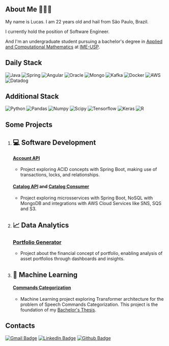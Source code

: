 ## About Me 👨🏽‍💻

My name is Lucas. I am 22 years old and hail from São Paulo, Brazil.

I currently hold the position of Software Engineer.

And I'm an undergraduate student pursuing a bachelor's degree in [Applied and Computational Mathematics](https://www.ime.usp.br/bmac/) at [IME-USP](https://www.ime.usp.br).

## Daily Stack
![Java](https://img.shields.io/badge/java-%23ED8B00.svg?style=for-the-badge&logo=openjdk&logoColor=white)
![Spring](https://img.shields.io/badge/Spring%20Boot-6DB33F.svg?style=for-the-badge&logo=Spring-Boot&logoColor=white)
![Angular](https://img.shields.io/badge/Angular-0F0F11.svg?style=for-the-badge&logo=Angular&logoColor=white)
![Oracle](https://img.shields.io/badge/Oracle-F80000.svg?style=for-the-badge&logo=Oracle&logoColor=white)
![Mongo](https://img.shields.io/badge/MongoDB-47A248.svg?style=for-the-badge&logo=MongoDB&logoColor=white)
![Kafka](https://img.shields.io/badge/Apache%20Kafka-231F20.svg?style=for-the-badge&logo=Apache-Kafka&logoColor=white)
![Docker](https://img.shields.io/badge/Docker-2496ED.svg?style=for-the-badge&logo=Docker&logoColor=white)
![AWS](https://img.shields.io/badge/Amazon%20AWS-232F3E.svg?style=for-the-badge&logo=Amazon-AWS&logoColor=white)
![Datadog](https://img.shields.io/badge/DATADOG-632CA6?style=for-the-badge&logo=datadog&logoColor=white)

## Additional Stack
![Python](https://img.shields.io/badge/Python-3776AB.svg?style=for-the-badge&logo=Python&logoColor=white)
![Pandas](https://img.shields.io/badge/pandas-%23150458.svg?style=for-the-badge&logo=pandas&logoColor=white)
![Numpy](https://img.shields.io/badge/NumPy-013243.svg?style=for-the-badge&logo=NumPy&logoColor=white)
![Scipy](https://img.shields.io/badge/SciPy-8CAAE6.svg?style=for-the-badge&logo=SciPy&logoColor=white)
![Tensorflow](https://img.shields.io/badge/TensorFlow-FF6F00.svg?style=for-the-badge&logo=TensorFlow&logoColor=white)
![Keras](https://img.shields.io/badge/Keras-FF0000?style=for-the-badge&logo=keras&logoColor=white)
![R](https://img.shields.io/badge/R-276DC3?style=for-the-badge&logo=r&logoColor=white)

## Some Projects

1. ## 💻 Software Development
    ####  [Account API](https://github.com/lucsalm/account-api)
    - Project exploring ACID concepts with Spring Boot, making use of transactions, locks, and relationships.
    #### [Catalog API](https://github.com/lucsalm/catalog-api) and [Catalog Consumer](https://github.com/lucsalm/catalog-api)
    - Project exploring microsservices with Spring Boot, NoSQL with MongoDB and integrations with AWS Cloud Services like SNS, SQS and S3.

2. ## 📈 Data Analytics
    ###  [Portfolio Generator](https://github.com/lucsalm/portfolio-generator-dash)
    - Project about the financial concept of portfolio, enabling analysis of asset portfolios through dashboards and insights.

3. ## 🤖 Machine Learning
    #### [Commands Categorization](https://github.com/lucsalm/commands-categirization)
   - Machine Learning project exploring Transformer architecture for the problem of Speech Commands Categorization.
     This project is the foundation of my [Bachelor's Thesis](https://github.com/lucsalm/commands-categirization/blob/main/TCC.pdf).

## Contacts
[![Gmail Badge](https://img.shields.io/badge/Gmail-EA4335.svg?style=for-the-badge&logo=Gmail&logoColor=white)](mailto:lucas.almd.silva@gmail.com)
[![LinkedIn Badge](https://img.shields.io/badge/LinkedIn-0A66C2.svg?style=for-the-badge&logo=LinkedIn&logoColor=white)](https://www.linkedin.com/in/lucas-almeida-376141203/)
[![Github Badge](https://img.shields.io/badge/GitHub-181717.svg?style=for-the-badge&logo=GitHub&logoColor=white)](https://github.com/lucsalm)
